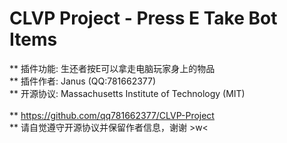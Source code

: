 # CLVP Project - Press E Take Bot Items

** 插件功能: 生还者按E可以拿走电脑玩家身上的物品
</br>
** 插件作者: Janus (QQ:781662377)
</br>
** 开源协议: Massachusetts Institute of Technology (MIT)
</br>
</br>
** https://github.com/qq781662377/CLVP-Project
</br>
** 请自觉遵守开源协议并保留作者信息，谢谢 >w<